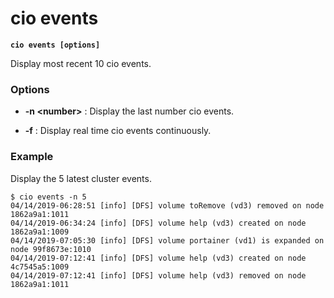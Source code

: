 # cio events

**`cio events [options]`**

Display most recent 10 cio events.

### **Options**

- **-n &lt;number&gt;** : Display the last number cio events.

- **-f** : Display real time cio events continuously.

### **Example**

Display the 5 latest cluster events.

```
$ cio events -n 5
04/14/2019-06:28:51 [info] [DFS] volume toRemove (vd3) removed on node 1862a9a1:1011
04/14/2019-06:34:24 [info] [DFS] volume help (vd3) created on node 1862a9a1:1009
04/14/2019-07:05:30 [info] [DFS] volume portainer (vd1) is expanded on node 99f8673e:1010
04/14/2019-07:12:41 [info] [DFS] volume help (vd3) created on node 4c7545a5:1009
04/14/2019-07:12:41 [info] [DFS] volume help (vd3) removed on node 1862a9a1:1011
```
